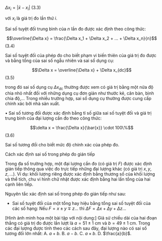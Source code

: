$\Delta x_i = |\bar{x} - x_i|$ (3.3)

với $x_i$ là giá trị đo lần thứ $i$.

Sai số tuyệt đối trung bình của $n$ lần đo được xác định theo công thức:

$$\overline{\Delta x} = \frac{\Delta x_1 + \Delta x_2 + ... + \Delta x_n}{n}$$ (3.4)

Sai số tuyệt đối của phép đo cho biết phạm vi biến thiên của giá trị đo được và bằng tổng của sai số ngẫu nhiên và sai số dụng cụ:

$$\Delta x = \overline{\Delta x} + \Delta x_{dc}$$ (3.5)

trong đó sai số dụng cụ $\Delta x_{dc}$ thường được xem có giá trị bằng một nửa độ chia nhỏ nhất đối với những dụng cụ đơn giản như thước kẻ, cân bàn, bình chia độ,... Trong nhiều trường hợp, sai số dụng cụ thường được cung cấp chính xác bởi nhà sản xuất.

• Sai số tương đối được xác định bằng tỉ số giữa sai số tuyệt đối và giá trị trung bình của đại lượng cần đo theo công thức:

$$\delta x = \frac{\Delta x}{\bar{x}} \cdot 100\%$$ (3.6)

Sai số tương đối cho biết mức độ chính xác của phép đo.

Cách xác định sai số trong phép đo gián tiếp

Trong đa số trường hợp, một đại lượng cần đo (có giá trị $F$) được xác định gián tiếp thông qua việc đo trực tiếp những đại lượng khác (có giá trị $x, y, z,...$). Ví dụ: khối lượng riêng được xác định bằng thương số của khối lượng và thể tích, chu vi hình chữ nhật được xác định bằng hai lần tổng của hai cạnh liên tiếp.

Nguyên tắc xác định sai số trong phép đo gián tiếp như sau:

- Sai số tuyệt đối của một tổng hay hiệu bằng tổng sai số tuyệt đối của các số hạng:
Nếu $F = x \pm y \mp z...$ thì $\Delta F = \Delta x + \Delta y + \Delta z...$

[Hình ảnh minh họa một bài tập với nội dung:]
Giả sử chiều dài của hai đoạn thẳng có giá trị đo được lần lượt là $a = 51 \pm 1$ cm và $b = 49 \pm 1$ cm. Trong các đại lượng được tính theo các cách sau đây, đại lượng nào có sai số tương đối lớn nhất:
A. $a + b$.    B. $a - b$.
C. $a \times b$.    D. $\frac{a}{b}$.
